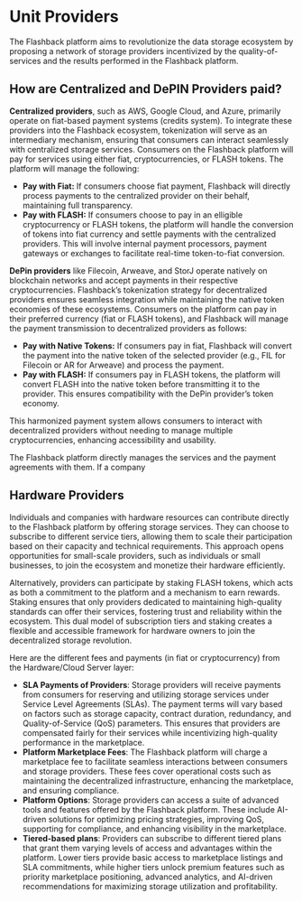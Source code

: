 # Unit Providers

The Flashback platform aims to revolutionize the data storage ecosystem by proposing a network of storage providers incentivized by the quality-of-services and the results performed in the Flashback platform.

## **How are Centralized and DePIN Providers paid?**

**Centralized providers**, such as AWS, Google Cloud, and Azure, primarily operate on fiat-based payment systems (credits system). To integrate these providers into the Flashback ecosystem, tokenization will serve as an intermediary mechanism, ensuring that consumers can interact seamlessly with centralized storage services. Consumers on the Flashback platform will pay for services using either fiat, cryptocurrencies, or FLASH tokens. The platform will manage the following:

* **Pay with Fiat:** If consumers choose fiat payment, Flashback will directly process payments to the centralized provider on their behalf, maintaining full transparency.
* **Pay with FLASH:** If consumers choose to pay in an elligible cryptocurrency or FLASH tokens, the platform will handle the conversion of tokens into fiat currency and settle payments with the centralized providers. This will involve internal payment processors, payment gateways or exchanges to facilitate real-time token-to-fiat conversion.

**DePin providers** like Filecoin, Arweave, and StorJ operate natively on blockchain networks and accept payments in their respective cryptocurrencies. Flashback’s tokenization strategy for decentralized providers ensures seamless integration while maintaining the native token economies of these ecosystems. Consumers on the platform can pay in their preferred currency (fiat or FLASH tokens), and Flashback will manage the payment transmission to decentralized providers as follows:

* **Pay with Native Tokens:** If consumers pay in fiat, Flashback will convert the payment into the native token of the selected provider (e.g., FIL for Filecoin or AR for Arweave) and process the payment.
* **Pay with FLASH:** If consumers pay in FLASH tokens, the platform will convert FLASH into the native token before transmitting it to the provider. This ensures compatibility with the DePin provider’s token economy.

This harmonized payment system allows consumers to interact with decentralized providers without needing to manage multiple cryptocurrencies, enhancing accessibility and usability.

The Flashback platform directly manages the services and the payment agreements with them. If a company&#x20;

## **Hardware Providers**&#x20;

Individuals and companies with hardware resources can contribute directly to the Flashback platform by offering storage services. They can choose to subscribe to different service tiers, allowing them to scale their participation based on their capacity and technical requirements. This approach opens opportunities for small-scale providers, such as individuals or small businesses, to join the ecosystem and monetize their hardware efficiently.

Alternatively, providers can participate by staking FLASH tokens, which acts as both a commitment to the platform and a mechanism to earn rewards. Staking ensures that only providers dedicated to maintaining high-quality standards can offer their services, fostering trust and reliability within the ecosystem. This dual model of subscription tiers and staking creates a flexible and accessible framework for hardware owners to join the decentralized storage revolution.

Here are the different fees and payments (in fiat or cryptocurrency) from the Hardware/Cloud Server layer:

* **SLA Payments of Providers**: Storage providers will receive payments from consumers for reserving and utilizing storage services under Service Level Agreements (SLAs). The payment terms will vary based on factors such as storage capacity, contract duration, redundancy, and Quality-of-Service (QoS) parameters. This ensures that providers are compensated fairly for their services while incentivizing high-quality performance in the marketplace.
* **Platform Marketplace Fees**:  The Flashback platform will charge a marketplace fee to facilitate seamless interactions between consumers and storage providers. These fees cover operational costs such as maintaining the decentralized infrastructure, enhancing the marketplace, and ensuring compliance.
* **Platform Options**: Storage providers can access a suite of advanced tools and features offered by the Flashback platform. These include AI-driven solutions for optimizing pricing strategies, improving QoS, supporting for compliance, and enhancing visibility in the marketplace.
* **Tiered-based plans**: Providers can subscribe to different tiered plans that grant them varying levels of access and advantages within the platform. Lower tiers provide basic access to marketplace listings and SLA commitments, while higher tiers unlock premium features such as priority marketplace positioning, advanced analytics, and AI-driven recommendations for maximizing storage utilization and profitability.
